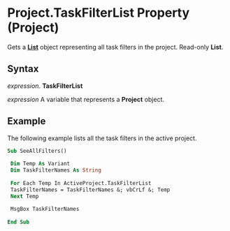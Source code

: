 
# Project.TaskFilterList Property (Project)

Gets a  **[List](3934c2e8-d810-6571-9a33-1d41edbab87a.md)** object representing all task filters in the project. Read-only **List**.


## Syntax

 _expression_. **TaskFilterList**

 _expression_ A variable that represents a **Project** object.


## Example

The following example lists all the task filters in the active project.


```vb
Sub SeeAllFilters() 
 
 Dim Temp As Variant 
 Dim TaskFilterNames As String 
 
 For Each Temp In ActiveProject.TaskFilterList 
 TaskFilterNames = TaskFilterNames &; vbCrLf &; Temp 
 Next Temp 
 
 MsgBox TaskFilterNames 
 
End Sub
```

